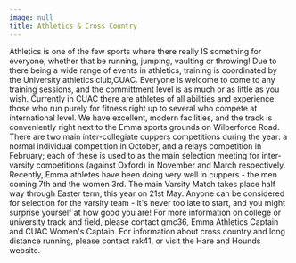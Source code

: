 ```yaml
---
image: null
title: Athletics & Cross Country
---
```


Athletics is one of the few sports where there really IS something for everyone, whether that be running, jumping, vaulting or throwing! Due to there being a wide range of events in athletics, training is coordinated by the University athletics club,CUAC. Everyone is welcome to come to any training sessions, and the committment level is as much or as little as you wish. Currently in CUAC there are athletes of all abilities and experience: those who run purely for fitness right up to several who compete at international level. We have excellent, modern facilities, and the track is conveniently right next to the Emma sports grounds on Wilberforce Road.
There are two main inter-collegiate cuppers competitions during the year: a normal individual competition in October, and a relays competition in February; each of these is used to as the main selection meeting for inter-varsity competitions (against Oxford) in November and March respectively. Recently, Emma athletes have been doing very well in cuppers - the men coming 7th and the women 3rd. The main Varsity Match takes place half way through Easter term, this year on 21st May. Anyone can be considered for selection for the varsity team - it's never too late to start, and you might surprise yourself at how good you are!
For more information on college or university track and field, please contact gmc36, Emma Athletics Captain and CUAC Women's Captain. For information about cross country and long distance running, please contact rak41, or visit the Hare and Hounds website.
